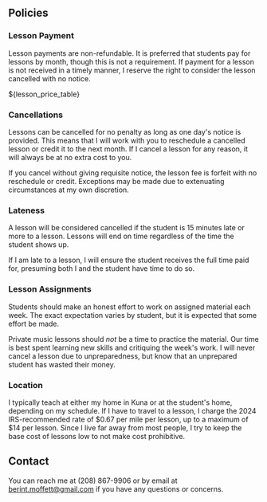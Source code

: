 ## Policies

### Lesson Payment

Lesson payments are non-refundable. It is preferred that students pay for
lessons by month, though this is not a requirement. If payment for a lesson is
not received in a timely manner, I reserve the right to consider the lesson
cancelled with no notice.

${lesson_price_table}

### Cancellations

Lessons can be cancelled for no penalty as long as one day's notice is provided.
This means that I will work with you to reschedule a cancelled lesson or credit
it to the next month. If I cancel a lesson for any reason, it will always be at
no extra cost to you. 

If you cancel without giving requisite notice, the lesson fee is forfeit with no
reschedule or credit. Exceptions may be made due to extenuating circumstances at
my own discretion.

### Lateness

A lesson will be considered cancelled if the student is 15 minutes late or more
to a lesson. Lessons will end on time regardless of the time the student shows
up. 

If I am late to a lesson, I will ensure the student receives the full time paid
for, presuming both I and the student have time to do so. 

### Lesson Assignments

Students should make an honest effort to work on assigned material each week.
The exact expectation varies by student, but it is expected that some effort be
made. 

Private music lessons should *not* be a time to practice the material. Our time
is best spent learning new skills and critiquing the week's work. I will never
cancel a lesson due to unpreparedness, but know that an unprepared student has
wasted their money. 

### Location

I typically teach at either my home in Kuna or at the student's home, depending
on my schedule. If I have to travel to a lesson, I charge the 2024
IRS-recommended rate of $0.67 per mile per lesson, up to a maximum of $14 per
lesson. Since I live far away from most people, I try to keep the base cost of
lessons low to not make cost prohibitive. 

## Contact

You can reach me at (208) 867-9906 or by email at berint.moffett@gmail.com if
you have any questions or concerns.

